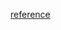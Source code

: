 [reference](https://itnext.io/step-by-step-building-and-publishing-an-npm-typescript-package-44fe7164964c)
